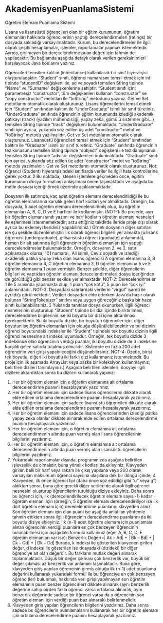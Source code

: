 # AkademisyenPuanlamaSistemi
Öğretim Elemanı Puanlama Sistemi

Lisans ve lisansüstü öğrencileri olan bir eğitim kurumunun, öğretim elemanları hakkında
öğrencilerinin yaptığı derecelendirmeleri (ratings) bir dosyada sakladığı varsayılmaktadır. Kurum,
bu derecelendirmeler ile ilgili olarak çeşitli hesaplamalar, işlemler, raporlamalar yapmak
istemektedir. Ayrıca, girilmeyen bir derecelendirme puan değeri için tahmin de yapılacaktır. Bu
bağlamda aşağıda detaylı olarak verilen gereksinimleri karşılayacak Java kodlarını yazınız.

Öğrencileri temsilen kalıtım (inheritance) kullanılarak bir sınıf hiyerarşisi oluşturulacaktır:
“Student” sınıfı, öğrenci numarasını temsil etmek için int tipinde “studentID” değişkeni ile, ad ve
soyadı temsilen String tipinde “Name” ve “Surname” değişkenlerine sahiptir. “Student sınıfı için;
parametresiz “constructor”, tüm değişkenleri kullanan “constructor” ve “copy constructor” metotları
ile “toString” metodunu yazınız. Get ve Set metotlarını otomatik olarak oluşturunuz.
Lisans öğrencilerini temsil etmek için “Student” sınıfından kalıtım ile “UnderGraduate” isimli bir sınıf
türetiniz. “UnderGraduate” sınıfında öğrencinin eğitim kurumunda izlediği akademik patikayı (track)
(yazılım mühendisliği, yapay zeka, gömülü sistemler gibi…) temsilen String tipinde “track”
değişikeni bulunmaktadır. “UnderGraduate” sınıfı için ayrıca, yukarıda söz edilen üç adet
“constructor” metot ve “toString” metodu yazılmalıdır. Get ve Set metotlarını otomatik olarak
oluşturunuz.
Lisansüstü öğrencileri temsil etmek için “Student” sınıfından kalıtım ile “Graduate” isimli bir sınıf
türetiniz. “Graduate” sınıfında öğrencinin tez konusunu temsilen String tipinde “subject” değişkeni
ile tez danışmanını temsilen String tipinde “advisor değişkenleri bulunmaktadır. “Graduate” sınıfı
için ayrıca, yukarıda söz edilen üç adet “constructor” metot ve “toString” metodu yazılmalıdır. Get
ve Set metotlarını otomatik olarak oluşturunuz.
Not: Öğrenci (Student) hiyerarşisindeki sınıflarda veriler ile ilgili hata kontrollerine gerek yoktur.
2
Bu noktada, istenen işlemlere geçmeden önce, eğitim kurumunun dosya formatının anlaşılması
önem taşımaktadır ve aşağıda bu metin dosyası içeriği örnek üzerinde açıklanmaktadır.

Dosyanın ilk satırında, kaç adet öğretim elemanı derecelendirildiği ile bu öğretim elemanlarına
karşılık gelen harf kodları yer almaktadır. Örneğin, bu dosyada, 5 adet öğretim elemanı
derecelendirilmiş olup, bu öğretim elemanları A, B, C, D ve E harfleri ile kodlanmıştır.
(NOT-1: Bu projede, ayrı bir öğretim elemanı sınıfı yazımı ve harf kodların öğretim elemanı
nesneleri ile eşlenmesi istenmemektedir; arzu ettiğiniz takdirde ileride proje dışı olarak ayrıca bu
eklemeyi kendiniz yapabilirsiniz.)
Örnek dosyanın diğer satırları ise şu şekilde düzenlenmiştir: İlk olarak öğrenci bilgileri yer almakta
(u:lisans öğrencisi (undergraduate), g:lisansüstü öğreci (graduate) anlamında), hemen bir alt
satırında ilgili öğrencinin öğretim elemanları için yaptığı derecelendirmeler bulunmaktadır. Örneğin,
dosyanın 2. ve 3. satırı açıklanacak olursa; 101 numaralı, Ali isimli, Ceviz soyadlı ve izlediği
akademik patika yapay zeka olan lisans öğrencisi A öğretim elemanına 3, B öğretim elemanına 4,
C öğretim elemanına 3, D öğretim elemanına 5 ve E öğretim elemanına 1 puan vermiştir. Benzer
şekilde, diğer öğrencilerin bilgileri ve yaptıkları öğretim elemanı derecelendirmeleri dosya
içeriğinden de görüldüğü gibi benzer şekilde yer almaktadır.
NOT-2: Derecelendirmeler 1 ile 5 arasında yapılmakta olup, 1 puan “çok kötü”, 5 puan ise “çok iyi”
anlamındadır.
NOT-3: Dosyadaki satırlardaki verilerin “virgül” işareti ile ayrıldığı görülmektedir. Verileri dosyadan
elde ederken Java’da hazır olarak bulunan “StringTokenizer” sınıfını veya uygun göreceğiniz başka
bir hazır sınıfı kullanabilirsiniz.
3
Yukarıda tanıtılan dosya okunurken, ilgili öğrenci nesnelerinin oluşturulup “Student” tipinde bir dizi
içinde biriktirilmesi, derecelendirme bilgilerinin ise iki boyutlu bir dizi içine aktarılması
gerekmektedir. Bu iki boyutlu dizide, bir boyutun öğrenciler için, diğer boyutun ise öğretim
elemanları için olduğu düşünülebilecektir ve bu dizinin öğrenci boyutundaki indeksler ile “Student”
tipindeki tek boyutlu dizinin ilgili öğrenci nesnesine ait indeksi uyumludur. Örneğin, tek boyutlu
dizide 3 indeksinde olan öğrencinin verdiği puanlar, iki boyutlu dizide de 3 indeksine karşılık gelen
satırda tutulmuş olmalıdır. Sistemde en fazla 200 adet öğrencinin veri girişi yapabileceğini
düşünebilirsiniz.
NOT-4: Özetle, birisi tek boyutlu, diğeri iki boyutlu iki farklı dizi kullanmanız istenmektedir. Bu proje
için ilk aşamada ArrayList veya başka bir koleksiyon kullanmayınız; belirtilen dizileri tanımlayınız.)
Aşağıda belirtilen işlemleri, dosyayı ilgili dizilere aktardıktan sonra bu dizileri kullanarak yapınız:
1) Her bir öğretim eleman için o öğretim elemanına ait ortalama derecelendirme puanını
hesaplayarak yazdırınız.
2) Her bir öğretim elemanı için sadece lisans öğrencilerini dikkate alarak elde edilen ortalama
derecelendirme puanını hesaplayarak yazdırınız.
3) Her bir öğretim elemanı için sadece lisansüstü öğrencileri dikkate alarak elde edilen ortalama
derecelendirme puanını hesaplayarak yazdırınız.
4) Her bir öğretim elemanı için sadece lisans öğrencilerinden izlediği patika yapay zeka olanlar
dikkate alınarak elde edilen ortalama derecelendirme puanını hesaplayarak yazdırınız.
5) Her bir öğretim elemanı için, o öğretim elemanına ait ortalama derecelendirmenin altında puan
vermiş olan lisans öğrencilerinin bilgilerini yazdırınız.
6) Her bir öğretim elemanı için, o öğretim elemanına ait ortalama derecelendirmenin altında puan
vermiş olan lisansüstü öğrencilerin bilgilerini yazdırınız.
7) Yukarıdaki raporlamalar dışında, programınızda aşağıda belirtilen işlevsellik de olmalıdır, buna
yönelik kodları da ekleyiniz:
Klavyeden girilen belli bir harf veya rakam ile çıkış yapılana veya 200 olarak varsayılan maksimum
öğrenci sayısına ulaşılana dek bir döngü içinde;
4
Klavyeden, ilk önce öğrenci tipi (daha önce söz edildiği gibi “u” veya g”) aldıktan sonra, buna göre
gerekli diğer verileri de alarak ilgili öğrenci nesnesini oluşturup öğrencilerin tutulduğu diziye
ekleyiniz. Daha sonra bu öğrenci için, ilk (derecelendirilecek öğretim elemanı sayısı-1) kadar
öğretim elemanı için (örneğin, 5 öğretim elemanı derecelendiriliyor ise ilk dört öğretim elemanı için)
derecelendirme puanlarını klavyeden alınız. Son öğretim elemanı için olan puanı ise aşağıda
anlatılan yöntemle tahmin ettikten sonra ilgili öğrencinin derecelendirme puanlarını da iki boyutlu
diziye ekleyiniz.
İlk (n-1) adet öğretim elemanı için puanlaması alınan öğrencinin verdiği puanlara en çok benzeyen
öğrencinin bulunabilmesi için aşağıdaki formülü kullanınız (eğer A, B, C, D, E öğretim elemanları
var ise):
Benzerlik Değeri=| Ak – Ad| + | Bk – Bd| + | Ck – Cd| + | Dk – Dd|
Burada, k indeksi ile gösterilen klavyeden girilen değer, d indeksi ile gösterilen ise dosyadaki
(dizideki) bir diğer öğrenciye ait olan değerdir. Bu farkların mutlak değeri alınarak toplanmaktadır.
Düşük bir değer çıkması çok benzerlik var, büyük bir değer çıkması az benzerlik var anlamını
taşımaktadır. Buna göre, klavyeden giriş yapılan öğrencinin girmiş olduğu ilk (n-1) adet puanlama
değerini kullanarak yukarıdaki formül ile bu öğrenciye en çok benzeyen öğrenci(ler) bulunmalı,
hakkında veri girişi yapılmayan son öğretim elemanının puanı benzer öğrenci(ler) dikkate alınarak
(aynı benzerlik değerine sahip birden fazla öğrenci varsa ortalama alınarak, aynı benzerlik
değerinde sadece bir öğrenci varsa da o öğrencinin son öğretim elemanı için verdiği puan baz
alınarak) belirlenmelidir.
8) Klavyeden giriş yapılan öğrencilerin bilgilerini yazdırınız. Daha sonra sadece bu öğrencilerin
puanlamalarını kullanarak her bir öğretim elemanı için ortalama derecelendirme puanını
hesaplayarak yazdırınız.
